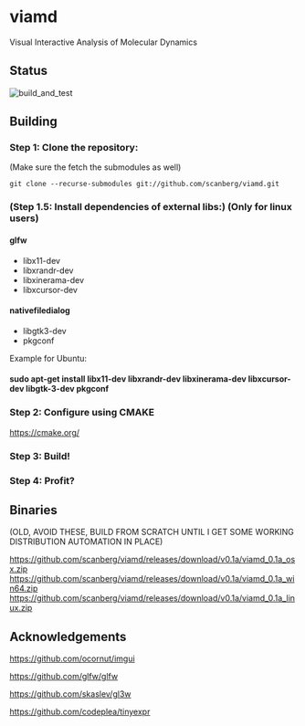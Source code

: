 # viamd
Visual Interactive Analysis of Molecular Dynamics

## Status
![build_and_test](https://github.com/scanberg/viamd/workflows/build_and_test/badge.svg?branch=master)

## Building
### Step 1: Clone the repository:

(Make sure the fetch the submodules as well)

```git clone --recurse-submodules git://github.com/scanberg/viamd.git```

### (Step 1.5: Install dependencies of external libs:) (Only for linux users)
#### glfw
- libx11-dev
- libxrandr-dev
- libxinerama-dev
- libxcursor-dev

#### nativefiledialog
- libgtk3-dev
- pkgconf

Example for Ubuntu:
#### sudo apt-get install libx11-dev libxrandr-dev libxinerama-dev libxcursor-dev libgtk-3-dev pkgconf

### Step 2: Configure using CMAKE

https://cmake.org/

### Step 3: Build!

### Step 4: Profit?

## Binaries
(OLD, AVOID THESE, BUILD FROM SCRATCH UNTIL I GET SOME WORKING DISTRIBUTION AUTOMATION IN PLACE)

https://github.com/scanberg/viamd/releases/download/v0.1a/viamd_0.1a_osx.zip
https://github.com/scanberg/viamd/releases/download/v0.1a/viamd_0.1a_win64.zip
https://github.com/scanberg/viamd/releases/download/v0.1a/viamd_0.1a_linux.zip

## Acknowledgements

https://github.com/ocornut/imgui

https://github.com/glfw/glfw

https://github.com/skaslev/gl3w

https://github.com/codeplea/tinyexpr
